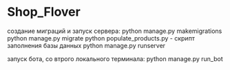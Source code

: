 # Shop_Flover
создание миграций и запуск сервера:
python manage.py makemigrations
python manage.py migrate
python populate_products.py - скрипт заполнения базы данных
python manage.py runserver

запуск бота, со втрого локального терминала: python manage.py run_bot

 
